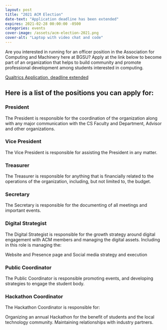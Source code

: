 ```yaml
---
layout: post
title: "2021 ACM Election"
date-text: "Application deadline has been extended"
expires: 2021-02-28 00:00:00 -0500
categories: events
cover-image: /assets/acm-election-2021.png
cover-alt: "Laptop with video chat and code"
---
```


Are you interested in running for an officer position in the Association for Computing and Machinery here at BGSU? Apply at the link below to become part of an organization that helps to build community and promote professional development among students interested in computing.

[Qualtrics Application, deadline extended](https://bgsu.az1.qualtrics.com/jfe/form/SV_3EFDfbXv7wa6GQ5)

## Here is a list of the positions you can apply for:

### President

The President is responsible for the coordination of the organization along with any major communication with the CS Faculty and Department, Advisor and other organizations.

### Vice President

The Vice President is responsible for assisting the President in any matter.

### Treasurer

The Treasurer is responsible for anything that is financially related to the operations of the organization, including, but not limited to, the budget.

### Secretary

The Secretary is responsible for the documenting of all meetings and important events.

### Digital Strategist

The Digital Strategist is responsible for the growth strategy around digital engagement with ACM members and managing the digital assets. Including in this role is managing the:

Website and Presence page and Social media strategy and execution

### Public Coordinator

The Public Coordinator is responsible promoting events, and developing strategies to engage the student body.

### Hackathon Coordinator

The Hackathon Coordinator is responsible for:

Organizing an annual Hackathon for the benefit of students and the local technology community. Maintaining relationships with industry partners.
